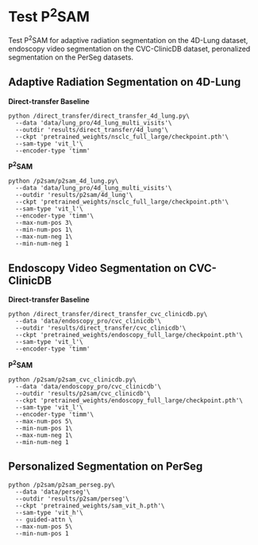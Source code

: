 # Test P<sup>2</sup>SAM

Test P<sup>2</sup>SAM for 
adaptive radiation segmentation on the 4D-Lung dataset, 
endoscopy video segmentation on the CVC-ClinicDB dataset, 
peronalized segmentation on the PerSeg datasets.

## Adaptive Radiation Segmentation on 4D-Lung

**Direct-transfer Baseline**

```
python /direct_transfer/direct_transfer_4d_lung.py\
  --data 'data/lung_pro/4d_lung_multi_visits'\
  --outdir 'results/direct_transfer/4d_lung'\
  --ckpt 'pretrained_weights/nsclc_full_large/checkpoint.pth'\
  --sam-type 'vit_l'\
  --encoder-type 'timm'
```

**P<sup>2</sup>SAM**

```
python /p2sam/p2sam_4d_lung.py\
  --data 'data/lung_pro/4d_lung_multi_visits'\
  --outdir 'results/p2sam/4d_lung'\
  --ckpt 'pretrained_weights/nsclc_full_large/checkpoint.pth'\
  --sam-type 'vit_l'\
  --encoder-type 'timm'\
  --max-num-pos 3\
  --min-num-pos 1\
  --max-num-neg 1\
  --min-num-neg 1
```

## Endoscopy Video Segmentation on CVC-ClinicDB

**Direct-transfer Baseline**

```
python /direct_transfer/direct_transfer_cvc_clinicdb.py\
  --data 'data/endoscopy_pro/cvc_clinicdb'\
  --outdir 'results/direct_transfer/cvc_clinicdb'\
  --ckpt 'pretrained_weights/endoscopy_full_large/checkpoint.pth'\
  --sam-type 'vit_l'\
  --encoder-type 'timm'
```

**P<sup>2</sup>SAM**

```
python /p2sam/p2sam_cvc_clinicdb.py\
  --data 'data/endoscopy_pro/cvc_clinicdb'\
  --outdir 'results/p2sam/cvc_clinicdb'\
  --ckpt 'pretrained_weights/endoscopy_full_large/checkpoint.pth'\
  --sam-type 'vit_l'\
  --encoder-type 'timm'\
  --max-num-pos 5\
  --min-num-pos 1\
  --max-num-neg 1\
  --min-num-neg 1
```

## Personalized Segmentation on PerSeg

```
python /p2sam/p2sam_perseg.py\
  --data 'data/perseg'\
  --outdir 'results/p2sam/perseg'\
  --ckpt 'pretrained_weights/sam_vit_h.pth'\
  --sam-type 'vit_h'\
  -- guided-attn \
  --max-num-pos 5\
  --min-num-pos 1
```
